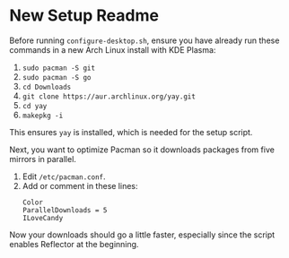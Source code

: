 # New Setup Readme

Before running `configure-desktop.sh`, ensure you have already run these commands in a new Arch Linux install with KDE Plasma: 

1. `sudo pacman -S git`
2. `sudo pacman -S go`
3. `cd Downloads`
4. `git clone https://aur.archlinux.org/yay.git`
5. `cd yay`
6. `makepkg -i`

This ensures `yay` is installed, which is needed for the setup script. 

Next, you want to optimize Pacman so it downloads packages from five mirrors in parallel. 

1. Edit `/etc/pacman.conf`. 
2. Add or comment in these lines: 
   ```
   Color
   ParallelDownloads = 5 
   ILoveCandy
   ```

Now your downloads should go a little faster, especially since the script enables Reflector at the beginning. 
